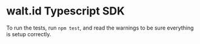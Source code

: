 # walt.id Typescript SDK

To run the tests, run `npm test`, and read the warnings to be sure everything is setup correctly.